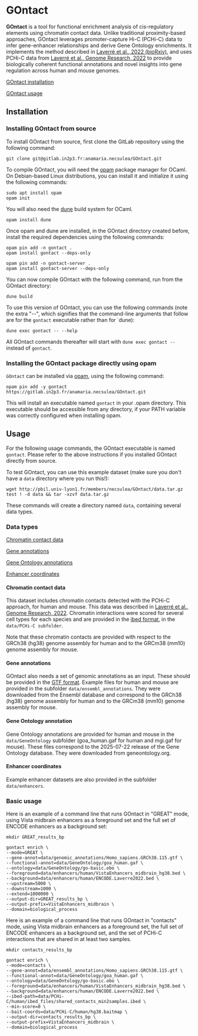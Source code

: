 # GOntact

**GOntact** is a tool for functional enrichment analysis of cis-regulatory elements using chromatin contact data. Unlike traditional proximity-based approaches, GOntact leverages promoter-capture Hi-C (PCHi-C) data to infer gene-enhancer relationships and derive Gene Ontology enrichments. It implements the method described in [Laverré et al., 2022 (bioRxiv)](https://www.biorxiv.org/content/10.1101/2022.06.13.495495v1), and uses PCHi-C data from [Laverré et al., Genome Research, 2022](https://pmc.ncbi.nlm.nih.gov/articles/PMC8805723/) to provide biologically coherent functional annotations and novel insights into gene regulation across human and mouse genomes.

[GOntact installation](#install)

[GOntact usage](#usage)

## Installation
<a name="install"></a>

### Installing GOntact from source

To install GOntact from source, first clone the GitLab repository
using the following command: 


```
git clone git@gitlab.in2p3.fr:anamaria.necsulea/GOntact.git
```

To compile GOntact, you will need the [opam](http://opam.ocaml.org/)
package manager for OCaml. On Debian-based Linux distributions, you can install it and
initialize it using the following
commands: 

```
sudo apt install opam
opam init
```

You will also need the [dune](https://github.com/ocaml/dune) build
system for OCaml.

```
opam install dune
```

Once opam and dune are installed, in the GOntact directory created before, install the required
dependencies using the following commands:

```
opam pin add -n gontact .
opam install gontact --deps-only

opam pin add -n gontact-server .
opam install gontact-server --deps-only
```

You can now compile GOntact with the following command, run from the
GOntact directory: 

```
dune build
```

To use this version of GOntact, you can use the following commands
(note the extra "--", which signifies that the command-line arguments
that follow are for the `gontact` executable rather than for `dune): 

```
dune exec gontact -- --help
```

All GOntact commands thereafter will start with `dune exec gontact --
` instead of `gontact`. 

### Installing the GOntact package directly using opam 


`GOntact` can be installed via [opam](http://opam.ocaml.org/), using
the following command:

```
opam pin add -y gontact https://gitlab.in2p3.fr/anamaria.necsulea/GOntact.git
```

This will install an executable named `gontact` in your .opam directory. This executable
should be accessible from any directory, if your PATH variable
was correctly configured when installing opam.

## Usage
<a name="usage"></a>

For the following usage commands, the GOntact executable is named
`gontact`. Please refer to the above instructions if you
installed GOntact directly from source.

To test GOntact, you can use this example dataset (make sure you don't
have a `data` directory where you run this!):

```
wget http://pbil.univ-lyon1.fr/members/necsulea/GOntact/data.tar.gz
test ! -d data && tar -xzvf data.tar.gz
```

These commands will create a directory named `data`, containing
several data types.

### Data types
[Chromatin contact data](#contacts)

[Gene annotations](#annot)

[Gene Ontology annotations](#GO)

[Enhancer coordinates](#enhancers)

#### Chromatin contact data
<a name="contacts"></a>
This dataset includes chromatin contacts detected with the
PCHi-C approach, for human and mouse. This data was described in
[Laverré et al., Genome Research, 2022](https://pmc.ncbi.nlm.nih.gov/articles/PMC8805723/). Chromatin interactions were
scored for several cell types for each species and are provided in the
[ibed format](https://www.bioconductor.org/packages/devel/bioc/vignettes/Chicago/inst/doc/Chicago.html),
in the `data/PCHi-C subfolder`. 

Note that these chromatin contacts are provided with respect to the
GRCh38 (hg38) genome assembly for human and to the GRCm38 (mm10)
genome assembly for mouse. 

#### Gene annotations
<a name="annot"></a>
GOntact also needs a set of genomic annotations as an
input. These should be provided in the [GTF format](https://www.ensembl.org/info/website/upload/gff.html).  Example files for human and mouse are provided in the subfolder `data/ensembl_annotations`. They were downloaded from the Ensembl database and correspond to the GRCh38 (hg38) genome assembly for human and to the GRCm38 (mm10)
genome assembly for mouse. 

#### Gene Ontology annotation
<a name="GO"></a>
Gene Ontology annotations are provided for human and mouse in the
`data/GeneOntology` subfolder (goa_human.gaf for human and mgi.gaf for
mouse). These files correspond to the 2025-07-22 release of the Gene Ontology database. They were downloaded from
geneontology.org. 

#### Enhancer coordinates
<a name="enhancers"></a>
Example enhancer datasets are also provided in the subfolder
`data/enhancers`.


### Basic usage
Here is an example of a command line that runs GOntact in "GREAT" mode,
using Vista midbrain enhancers as a foreground set and the full set of
ENCODE enhancers as a background set:

```
mkdir GREAT_results_bp

gontact enrich \
--mode=GREAT \
--gene-annot=data/genomic_annotations/Homo_sapiens.GRCh38.115.gtf \
--functional-annot=data/GeneOntology/goa_human.gaf \
--ontology=data/GeneOntology/go-basic.obo \
--foreground=data/enhancers/human/VistaEnhancers_midbrain_hg38.bed \
--background=data/enhancers/human/ENCODE.Laverre2022.bed \
--upstream=5000 \
--downstream=1000 \
--extend=1000000 \
--output-dir=GREAT_results_bp \
--output-prefix=VistaEnhancers_midbrain \
--domain=biological_process 
```

Here is an example of a command line that runs GOntact in "contacts" mode,
using Vista midbrain enhancers as a foreground set, the full set of
ENCODE enhancers as a background set, and the set of PCHi-C
interactions that are shared in at least two samples.

```
mkdir contacts_results_bp

gontact enrich \
--mode=contacts \
--gene-annot=data/ensembl_annotations/Homo_sapiens.GRCh38.115.gtf \
--functional-annot=data/GeneOntology/goa_human.gaf \
--ontology=data/GeneOntology/go-basic.obo \
--foreground=data/enhancers/human/VistaEnhancers_midbrain_hg38.bed \
--background=data/enhancers/human/ENCODE.Laverre2022.bed \
--ibed-path=data/PCHi-C/human/ibed_files/shared_contacts_min2samples.ibed \
--min-score=0 \
--bait-coords=data/PCHi-C/human/hg38.baitmap \
--output-dir=contacts_results_bp \
--output-prefix=VistaEnhancers_midbrain \
--domain=biological_process
```
